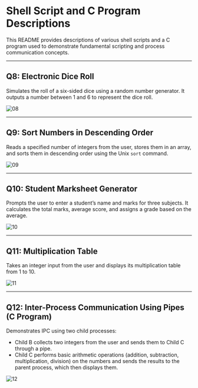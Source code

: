 
# Shell Script and C Program Descriptions

This README provides descriptions of various shell scripts and a C program used to demonstrate fundamental scripting and process communication concepts.

---

## Q8: Electronic Dice Roll
Simulates the roll of a six-sided dice using a random number generator. It outputs a number between 1 and 6 to represent the dice roll.

![08](https://github.com/user-attachments/assets/34a38ada-0070-4cbc-8845-c5bdb7855c40)

---

## Q9: Sort Numbers in Descending Order
Reads a specified number of integers from the user, stores them in an array, and sorts them in descending order using the Unix `sort` command.

![09](https://github.com/user-attachments/assets/a7a00776-5d28-40ac-a836-641f24e52f83)

---

## Q10: Student Marksheet Generator
Prompts the user to enter a student’s name and marks for three subjects. It calculates the total marks, average score, and assigns a grade based on the average.

![10](https://github.com/user-attachments/assets/3fae310a-6a03-487d-afa5-31a0aa0831d5)

---

## Q11: Multiplication Table
Takes an integer input from the user and displays its multiplication table from 1 to 10.

![11](https://github.com/user-attachments/assets/9717f3aa-4e68-4daa-b7d2-930dd93a0d07)

---

## Q12: Inter-Process Communication Using Pipes (C Program)
Demonstrates IPC using two child processes:
- Child B collects two integers from the user and sends them to Child C through a pipe.
- Child C performs basic arithmetic operations (addition, subtraction, multiplication, division) on the numbers and sends the results to the parent process, which then displays them.

![12](https://github.com/user-attachments/assets/5d3cf081-7e22-4f20-96c1-c717c3884115)

